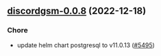 

## [discordgsm-0.0.8](https://github.com/truecharts/charts/compare/discordgsm-0.0.7...discordgsm-0.0.8) (2022-12-18)

### Chore

- update helm chart postgresql to v11.0.13 ([#5495](https://github.com/truecharts/charts/issues/5495))
  
  